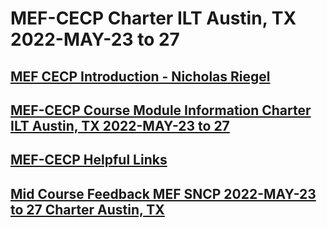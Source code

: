 # MEF-CECP Charter ILT Austin, TX 2022-MAY-23 to 27
## [MEF CECP Introduction - Nicholas Riegel](https://docs.google.com/presentation/d/11ZlK0aTZtwksAKQZjM3vuOXdUHV06VJTYQbiXrqRE7w/edit?usp=sharing)
## [MEF-CECP Course Module Information Charter ILT Austin, TX 2022-MAY-23 to 27](https://docs.google.com/spreadsheets/d/14jB9aLPkE-eyvQy-0iKLJg92YKCnjTS9SetcAhhXcT8/edit?usp=sharing)
## [MEF-CECP Helpful Links](https://docs.google.com/document/d/1nzROVPcKF1c28RvWyq-QCJy8JYeUmAMma6pF0houAg4/edit?usp=sharing)

## [Mid Course Feedback MEF SNCP 2022-MAY-23 to 27 Charter Austin, TX](https://forms.gle/3Wu2BMa9FsJsaVdP9)
